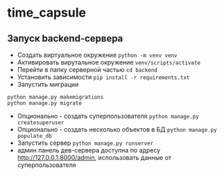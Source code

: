# time_capsule
## Запуск backend-сервера
* Создать виртуальное окружение ```python -m venv venv```
* Активировать вирутальное окружение ```venv/scripts/activate```
* Перейти в папку серверной частью ```cd backend```
* Установить зависимости ```pip install -r requirements.txt```
* Запустить миграции 
```
python manage.py makemigrations
python manage.py migrate
```
* Опционально - создать суперпользователя ```python manage.py createsuperuser```
* Опционально - создать несколько объектов в БД ```python manage.py populate_db```
* Запустить сервер ```python manage.py runserver```
* админ панель дев-сервера доступна по адресу http://127.0.0.1:8000/admin, использовать данные от суперпользователя